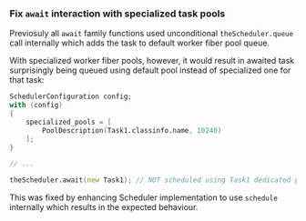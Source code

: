 ### Fix `await` interaction with specialized task pools

Previosuly all `await` family functions used unconditional `theScheduler.queue`
call internally which adds the task to default worker fiber pool queue.

With specialized worker fiber pools, however, it would result in awaited task
surprisingly being queued using default pool instead of specialized one for that
task:

```D
SchedulerConfiguration config;
with (config)
{
    specialized_pools = [
        PoolDescription(Task1.classinfo.name, 10240)
    ];
}

// ...

theScheduler.await(new Task1); // NOT scheduled using Task1 dedicated pool!
```

This was fixed by enhancing Scheduler implementation to use `schedule`
internally which results in the expected behaviour.

